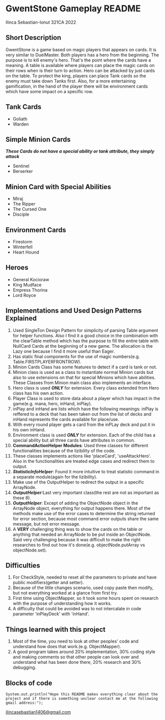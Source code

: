 # GwentStone Gameplay README
Ilinca Sebastian-Ionut 321CA 2022

## Short Description
GwentStone is a game based on magic players that appears on cards.
It is very similar to DuelMaster. Both players has a hero from the beginning. The purpose is to kill enemy's hero. That's the point where the cards have a meaning.
A table is available where players can place the magic cards on their rows when is their turn to action. Hero can be attacked by just cards on the table. To protect the king, players can place Tank cards so the enemy must take down Tanks first. Also, for a more entertaining gamification, in the hand of the player there will be environment cards which have some impact on a specific row.

## Tank Cards

* Goliath
* Warden

## Simple Minion Cards
_**These Cards do not have a special ability or tank attribute, they simply attack**_
* Sentinel
* Berserker

## Minion Card with Special Abilities
* Miraj
* The Ripper
* The Cursed One
* Disciple

## Environment Cards
* Firestorm
* Winterfell
* Heart Hound

## Heroes
* General Kocioraw
* King Mudface
* Empress Thorina
* Lord Royce

## Implementations and Used Design Patterns Explained
  1. Used SingleTon Design Pattern for simplicity of parsing Table argument for helper functions. Also I find it a good choice in the combination with the clearTable method which has the purpose to fill the entire table with NullCard Cards at the beginning of a new game. The allocation is the Lazy one because I find it more useful than Eager.
  1. Has static final components for the use of magic numbers(e.g. Table.FIRSTPLAYERFRONTROW).
  1. Minion Cards Class has some features to detect if a card is tank or not.
  1. Minion class is used as a class to instantiate normal Minion cards but also to use extensions on that for special Minions which have abilities. These Classes from Minion main class also implements an interface.
  1. Hero class is used _**ONLY**_ for extension. Every class extended from Hero class has his own action.
  1.  Player Class is used to store data about a player which has impact in the game(e.g. mana, hero, inHand, inPlay).
  1. inPlay and inHand are lists which have the following meanings: inPlay is reffered to a  deck that has been taken out from the list of decks and inHand represents the cards available for place/use.
  1. With every round player gets a card from the inPLay deck and put it in his own inHand.
  1. Environment class is used _**ONLY**_ for extension. Each of the child has a special ability but all three cards have attributes in common.
  1. **CommandActionHelper Modules**: Used three classes for different functionalities because of the lizibility of the code.
  1. These classes implements actions like 'placeCard', 'useAttackHero'. Also in the functionalities are treated edge cases and redirect them to output.
  1. _**StatisticInfoHelper**_: Found it more intuitive to treat statistic command in a separate module(again for the lizibility).
  1. Make use of the OutputHelper to redirect the output in a specific ArrayNode.
  1. _**OutputHelper**_:Last very important class(the rest are not as important as these 8).
  1. _**OutputHelper**_: Except of adding the ObjectNode object in the ArrayNode object, everything for output happens there. Most of the methods make use of the error cases to determine the string returned for error section, because most command error outputs share the same message, but not error message.
  1. A **VERY** challenging thing was to show the cards on the table or anything that needed an ArrayNode to be put inside an ObjectNode. Said very challenging because it was difficult to make the right researches to find out how it's done(e.g. objectNode.putArray vs objectNode.set).

## Difficulties
1. For CheckStyle, needed to reset all the parameters to private and have public modifiers(getter and setter).
1. Because of the little changes scenario, used copy paste then modify, but not everything worked at a glance from first try.
1. First time using ObjectMapper, so it took some hours spent on research with the purpose of understanding how it works.
1. A difficulty that could be avoided was to not intercalate in code parameter 'inPlayDeck' with 'inHand'.

## Things learned with this project
1. Most of the time, you need to look at other peoples' code and understand how does that work.(e.g. ObjectMapper).
1. A good program takes around 20% implementation, 30% coding style and making comments so that other people can look over and understand what has been done there, 20% research and 30% debugging.


## Blocks of code

```
System.out.println("Hope this README makes everything clear about the project and if there is something unclear contact me at the following gmail address:");
```
<ilincasebastian1406@gmail.com>








